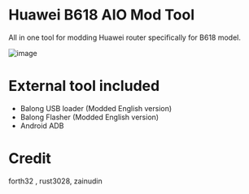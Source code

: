 # Huawei B618 AIO Mod Tool
All in one tool for modding Huawei router specifically for B618 model. 

![image](https://user-images.githubusercontent.com/36906814/65806930-a896c600-e1be-11e9-9001-66c321c4fe51.png)

# External tool included

  - Balong USB loader (Modded English version)
  - Balong Flasher (Modded English version)
  - Android ADB

# Credit
forth32 , rust3028, zainudin
